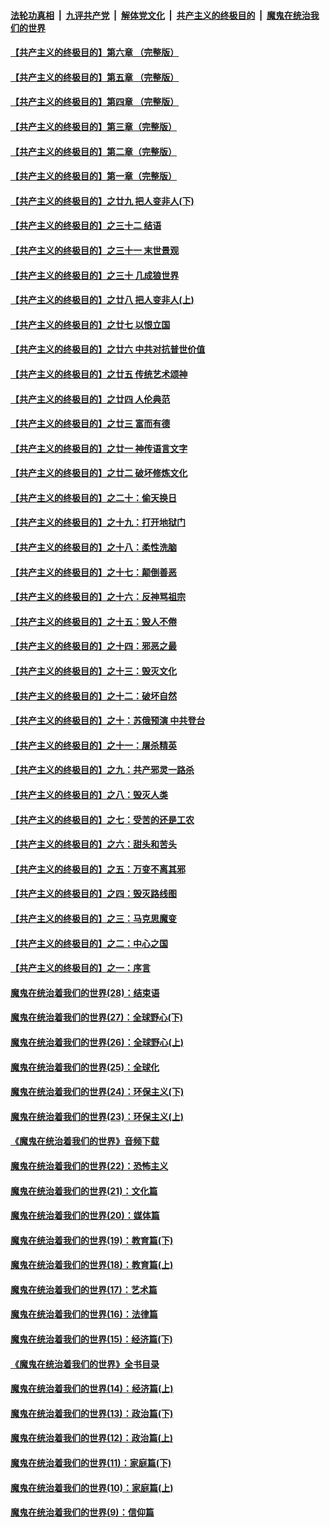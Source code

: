 

####  [法轮功真相](../../../../basic/blob/master/README.md?t=04170101) &nbsp;|&nbsp; [九评共产党](../../../../9ping.md/blob/master/README.md?t=04170101) &nbsp;|&nbsp; [解体党文化](../../../../jtdwh.md/blob/master/README.md?t=04170101)  &nbsp;|&nbsp; [共产主义的终极目的](../../../../gczydzjmd.md/blob/master/README.md?t=04170101) &nbsp;|&nbsp; [魔鬼在统治我们的世界](../../../../mgztzwmdsj.md/blob/master/README.md?t=04170101) 

#### [【共产主义的终极目的】第六章 （完整版）](../pages/nsc422/n11428913.md?t=04170101) 

#### [【共产主义的终极目的】第五章 （完整版）](../pages/nsc422/n11428912.md?t=04170101) 

#### [【共产主义的终极目的】第四章 （完整版）](../pages/nsc422/n11428907.md?t=04170101) 

#### [【共产主义的终极目的】第三章（完整版）](../pages/nsc422/n11428848.md?t=04170101) 

#### [【共产主义的终极目的】第二章（完整版）](../pages/nsc422/n11428831.md?t=04170101) 

#### [【共产主义的终极目的】第一章（完整版）](../pages/nsc422/n11417651.md?t=04170101) 

#### [【共产主义的终极目的】之廿九 把人变非人(下)](../pages/nsc422/n11344140.md?t=04170101) 

#### [【共产主义的终极目的】之三十二 结语](../pages/nsc422/n11360535.md?t=04170101) 

#### [【共产主义的终极目的】之三十一 末世景观](../pages/nsc422/n11351129.md?t=04170101) 

#### [【共产主义的终极目的】之三十 几成狼世界](../pages/nsc422/n11348280.md?t=04170101) 

#### [【共产主义的终极目的】之廿八 把人变非人(上)](../pages/nsc422/n11340492.md?t=04170101) 

#### [【共产主义的终极目的】之廿七 以恨立国](../pages/nsc422/n11336944.md?t=04170101) 

#### [【共产主义的终极目的】之廿六 中共对抗普世价值](../pages/nsc422/n11324785.md?t=04170101) 

#### [【共产主义的终极目的】之廿五 传统艺术颂神](../pages/nsc422/n11296396.md?t=04170101) 

#### [【共产主义的终极目的】之廿四 人伦典范](../pages/nsc422/n11296397.md?t=04170101) 

#### [【共产主义的终极目的】之廿三 富而有德](../pages/nsc422/n11283598.md?t=04170101) 

#### [【共产主义的终极目的】之廿一 神传语言文字](../pages/nsc422/n11263265.md?t=04170101) 

#### [【共产主义的终极目的】之廿二 破坏修炼文化](../pages/nsc422/n11245728.md?t=04170101) 

#### [【共产主义的终极目的】之二十：偷天换日](../pages/nsc422/n11238846.md?t=04170101) 

#### [【共产主义的终极目的】之十九：打开地狱门](../pages/nsc422/n11206376.md?t=04170101) 

#### [【共产主义的终极目的】之十八：柔性洗脑](../pages/nsc422/n11199994.md?t=04170101) 

#### [【共产主义的终极目的】之十七：颠倒善恶](../pages/nsc422/n11179782.md?t=04170101) 

#### [【共产主义的终极目的】之十六：反神骂祖宗](../pages/nsc422/n11166798.md?t=04170101) 

#### [【共产主义的终极目的】之十五：毁人不倦](../pages/nsc422/n11166792.md?t=04170101) 

#### [【共产主义的终极目的】之十四：邪恶之最](../pages/nsc422/n11150249.md?t=04170101) 

#### [【共产主义的终极目的】之十三：毁灭文化](../pages/nsc422/n11135227.md?t=04170101) 

#### [【共产主义的终极目的】之十二：破坏自然](../pages/nsc422/n11135214.md?t=04170101) 

#### [【共产主义的终极目的】之十：苏俄预演 中共登台](../pages/nsc422/n11118424.md?t=04170101) 

#### [【共产主义的终极目的】之十一：屠杀精英](../pages/nsc422/n11118442.md?t=04170101) 

#### [【共产主义的终极目的】之九：共产邪灵一路杀](../pages/nsc422/n11114139.md?t=04170101) 

#### [【共产主义的终极目的】之八：毁灭人类](../pages/nsc422/n11108503.md?t=04170101) 

#### [【共产主义的终极目的】之七：受苦的还是工农](../pages/nsc422/n11101809.md?t=04170101) 

#### [【共产主义的终极目的】之六：甜头和苦头](../pages/nsc422/n11096971.md?t=04170101) 

#### [【共产主义的终极目的】之五：万变不离其邪](../pages/nsc422/n11091285.md?t=04170101) 

#### [【共产主义的终极目的】之四：毁灭路线图](../pages/nsc422/n11086284.md?t=04170101) 

#### [【共产主义的终极目的】之三：马克思魔变](../pages/nsc422/n11061941.md?t=04170101) 

#### [【共产主义的终极目的】之二：中心之国](../pages/nsc422/n11047728.md?t=04170101) 

#### [【共产主义的终极目的】之一：序言](../pages/nsc422/n11086077.md?t=04170101) 

#### [魔鬼在统治着我们的世界(28)：结束语](../pages/nsc422/n10936246.md?t=04170101) 

#### [魔鬼在统治着我们的世界(27)：全球野心(下)](../pages/nsc422/n10928319.md?t=04170101) 

#### [魔鬼在统治着我们的世界(26)：全球野心(上)](../pages/nsc422/n10900318.md?t=04170101) 

#### [魔鬼在统治着我们的世界(25)：全球化](../pages/nsc422/n10788205.md?t=04170101) 

#### [魔鬼在统治着我们的世界(24)：环保主义(下)](../pages/nsc422/n10695307.md?t=04170101) 

#### [魔鬼在统治着我们的世界(23)：环保主义(上)](../pages/nsc422/n10688613.md?t=04170101) 

#### [《魔鬼在统治着我们的世界》音频下载](../pages/nsc422/n10635553.md?t=04170101) 

#### [魔鬼在统治着我们的世界(22)：恐怖主义](../pages/nsc422/n10614727.md?t=04170101) 

#### [魔鬼在统治着我们的世界(21)：文化篇](../pages/nsc422/n10597706.md?t=04170101) 

#### [魔鬼在统治着我们的世界(20)：媒体篇](../pages/nsc422/n10586579.md?t=04170101) 

#### [魔鬼在统治着我们的世界(19)：教育篇(下)](../pages/nsc422/n10564808.md?t=04170101) 

#### [魔鬼在统治着我们的世界(18)：教育篇(上)](../pages/nsc422/n10526970.md?t=04170101) 

#### [魔鬼在统治着我们的世界(17)：艺术篇](../pages/nsc422/n10499093.md?t=04170101) 

#### [魔鬼在统治着我们的世界(16)：法律篇](../pages/nsc422/n10485969.md?t=04170101) 

#### [魔鬼在统治着我们的世界(15)：经济篇(下)](../pages/nsc422/n10469975.md?t=04170101) 

#### [《魔鬼在统治着我们的世界》全书目录](../pages/nsc422/n10464261.md?t=04170101) 

#### [魔鬼在统治着我们的世界(14)：经济篇(上)](../pages/nsc422/n10457370.md?t=04170101) 

#### [魔鬼在统治着我们的世界(13)：政治篇(下)](../pages/nsc422/n10448270.md?t=04170101) 

#### [魔鬼在统治着我们的世界(12)：政治篇(上)](../pages/nsc422/n10444576.md?t=04170101) 

#### [魔鬼在统治着我们的世界(11)：家庭篇(下)](../pages/nsc422/n10440961.md?t=04170101) 

#### [魔鬼在统治着我们的世界(10)：家庭篇(上)](../pages/nsc422/n10435448.md?t=04170101) 

#### [魔鬼在统治着我们的世界(9)：信仰篇](../pages/nsc422/n10432159.md?t=04170101) 

